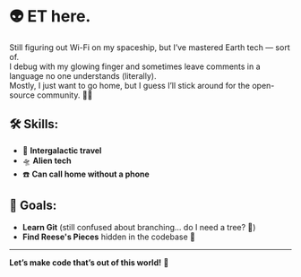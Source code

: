
# 👽 ET here.

Still figuring out Wi-Fi on my spaceship, but I’ve mastered Earth tech — sort of.  
I debug with my glowing finger and sometimes leave comments in a language no one understands (literally).  
Mostly, I just want to go home, but I guess I’ll stick around for the open-source community. 🌌✨  

## 🛠️ Skills:  
- 🚀 **Intergalactic travel**  
- 🛸 **Alien tech**  
- ☎️ **Can call home without a phone**

## 🎯 Goals:  
- **Learn Git** (still confused about branching... do I need a tree? 🌳)  
- **Find Reese's Pieces** hidden in the codebase 🍬

---

**Let’s make code that’s out of this world!** 🌠

<!--
**ET-extraterrestrial/ET-extraterrestrial** is a ✨ _special_ ✨ repository because its `README.md` (this file) appears on your GitHub profile.

Here are some ideas to get you started:

- 🔭 I’m currently working on ...
- 🌱 I’m currently learning ...
- 👯 I’m looking to collaborate on ...
- 🤔 I’m looking for help with ...
- 💬 Ask me about ...
- 📫 How to reach me: ...
- 😄 Pronouns: ...
- ⚡ Fun fact: ...
-->

